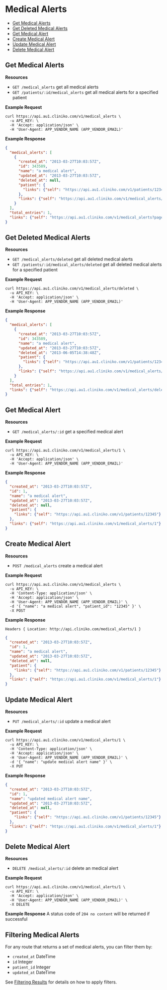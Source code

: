 Medical Alerts
============
* [Get Medical Alerts](#get-medical-alerts "This will return all medical alerts.")
* [Get Deleted Medical Alerts](#get-deleted-medical-alerts "This will return all deleted medical alerts")
* [Get Medical Alert](#get-medical-alert "This will return a specified medical alert.")
* [Create Medical Alert](#create-medical-alert "This will create a medical alert.")
* [Update Medical Alert](#update-medical-alert "This will update a medical alert.")
* [Delete Medical Alert](#delete-medical-alert "This will delete a medical alert.")

Get Medical Alerts
----------------

**Resources**
* ```GET /medical_alerts``` get all medical alerts
* ```GET /patients/:id/medical_alerts``` get all medical alerts for a specified patient

**Example Request**
```shell
curl https://api.au1.cliniko.com/v1/medical_alerts \
  -u API_KEY: \
  -H 'Accept: application/json' \
  -H 'User-Agent: APP_VENDOR_NAME (APP_VENDOR_EMAIL)'
```

**Example Response**
```json
{
  "medical_alerts": [
    {
      "created_at": "2013-03-27T10:03:57Z",
      "id": 343589,
      "name": "a medical alert",
      "updated_at": "2013-03-27T10:03:57Z",
      "deleted_at": null,
      "patient": {
        "links": {"self": "https://api.au1.cliniko.com/v1/patients/12345"}
      },
      "links": {"self": "https://api.au1.cliniko.com/v1/medical_alerts/343589"}
    }
  ],
  "total_entries": 1,
  "links": {"self": "https://api.au1.cliniko.com/v1/medical_alerts?page=1"}
}
```

Get Deleted Medical Alerts
----------------

**Resources**
* ```GET /medical_alerts/deleted``` get all deleted medical alerts
* ```GET /patients/:id/medical_alerts/deleted``` get all deleted medical alerts for a specified patient

**Example Request**
```shell
curl https://api.au1.cliniko.com/v1/medical_alerts/deleted \
  -u API_KEY: \
  -H 'Accept: application/json' \
  -H 'User-Agent: APP_VENDOR_NAME (APP_VENDOR_EMAIL)'
```

**Example Response**
```json
{
  "medical_alerts": [
    {
      "created_at": "2013-03-27T10:03:57Z",
      "id": 343589,
      "name": "a medical alert",
      "updated_at": "2013-03-27T10:03:57Z",
      "deleted_at": "2013-06-05T14:38:48Z",
      "patient": {
        "links": {"self": "https://api.au1.cliniko.com/v1/patients/12345"}
      },
      "links": {"self": "https://api.au1.cliniko.com/v1/medical_alerts/343589"}
    }
  ],
  "total_entries": 1,
  "links": {"self": "https://api.au1.cliniko.com/v1/medical_alerts/deleted?page=1"}
}
```

Get Medical Alert
------------

**Resources**
* ```GET /medical_alerts/:id``` get a specified medical alert

**Example Request**
```shell
curl https://api.au1.cliniko.com/v1/medical_alerts/1 \
  -u API_KEY: \
  -H 'Accept: application/json' \
  -H 'User-Agent: APP_VENDOR_NAME (APP_VENDOR_EMAIL)'
```

**Example Response**
```json
{
  "created_at": "2013-03-27T10:03:57Z",
  "id": 1,
  "name": "a medical alert",
  "updated_at": "2013-03-27T10:03:57Z",
  "deleted_at": null,
  "patient": {
    "links": {"self": "https://api.au1.cliniko.com/v1/patients/12345"}
  },
  "links": {"self": "https://api.au1.cliniko.com/v1/medical_alerts/1"}
}
```

Create Medical Alert
----------------
**Resources**
* ```POST /medical_alerts``` create a medical alert

**Example Request**
```shell
curl https://api.au1.cliniko.com/v1/medical_alerts \
  -u API_KEY: \
  -H 'Content-Type: application/json' \
  -H 'Accept: application/json' \
  -H 'User-Agent: APP_VENDOR_NAME (APP_VENDOR_EMAIL)' \
  -d '{ "name": "a medical alert", "patient_id": "12345" }' \
  -X POST
```
**Example Response**
```
Headers { Location: http://api.cliniko.com/medical_alerts/1 }
```
```json
{
  "created_at": "2013-03-27T10:03:57Z",
  "id": 1,
  "name": "a medical alert",
  "updated_at": "2013-03-27T10:03:57Z",
  "deleted_at": null,
  "patient": {
    "links": {"self": "https://api.au1.cliniko.com/v1/patients/12345"}
  },
  "links": {"self": "https://api.au1.cliniko.com/v1/medical_alerts/1"}
}
```

Update Medical Alert
----------------
**Resources**
* ```PUT /medical_alerts/:id``` update a medical alert

**Example Request**
```shell
curl https://api.au1.cliniko.com/v1/medical_alerts/1 \
  -u API_KEY: \
  -H 'Content-Type: application/json' \
  -H 'Accept: application/json' \
  -H 'User-Agent: APP_VENDOR_NAME (APP_VENDOR_EMAIL)' \
  -d '{ "name": "update medical alert name" }' \
  -X PUT
```
**Example Response**
```json
{
  "created_at": "2013-03-27T10:03:57Z",
  "id": 1,
  "name": "updated medical alert name",
  "updated_at": "2013-03-27T10:03:57Z",
  "deleted_at": null,
  "patient": {
    "links": {"self": "https://api.au1.cliniko.com/v1/patients/12345"}
  },
  "links": {"self": "https://api.au1.cliniko.com/v1/medical_alerts/1"}
}
```

Delete Medical Alert
----------------
**Resources**
* ```DELETE /medical_alerts/:id``` delete an medical alert

**Example Request**
```shell
curl https://api.au1.cliniko.com/v1/medical_alerts/1 \
  -u API_KEY: \
  -H 'Accept: application/json' \
  -H 'User-Agent: APP_VENDOR_NAME (APP_VENDOR_EMAIL)' \
  -X DELETE
```
**Example Response**
A status code of `204 no content` will be returned if successful

Filtering Medical Alerts
----------------

For any route that returns a set of medical alerts, you can filter them by:
* ```created_at``` DateTime
* ```id``` Integer
* ```patient_id``` Integer
* ```updated_at``` DateTime

See [Filtering Results](https://github.com/redguava/cliniko-api#filtering-results) for details on how to apply filters.
